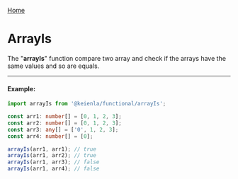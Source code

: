 [Home](./../../README.md)

# ArrayIs

The "**arrayIs**" function compare two array and check if the arrays have the same values and so are equals.

---

#### Example:

```typescript
import arrayIs from '@keienla/functional/arrayIs';

const arr1: number[] = [0, 1, 2, 3];
const arr2: number[] = [0, 1, 2, 3];
const arr3: any[] = ['0', 1, 2, 3];
const arr4: number[] = [0];

arrayIs(arr1, arr1); // true
arrayIs(arr1, arr2); // true
arrayIs(arr1, arr3); // false
arrayIs(arr1, arr4); // false
```
